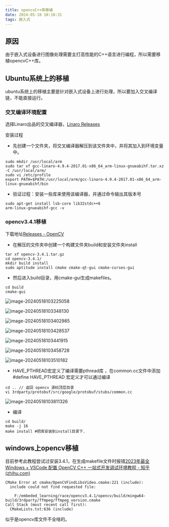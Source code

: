 ```yaml
---
title: opencvC++库移植
date: 2024-05-18 10:18:31
tags: 嵌入式
---
```


## 原因

由于嵌入式设备进行图像处理需要主打高性能的C++语言进行编程，所以需要移植opencvC++库。

## Ubuntu系统上的移植

ubuntu系统上的移植主要是针对嵌入式设备上进行处理，所以要加入交叉编译链，不能直接运行。

### 交叉编译环境配置

选择Linaro出品的交叉编译器，[Linaro Releases](https://releases.linaro.org/components/toolchain/binaries/4.9-2017.01/arm-linux-gnueabihf/)

安装过程

- 先创建一个文件夹，将交叉编译器解压到该文件夹中，并将其加入到环境变量中。

```shell
sudo mkdir /usr/local/arm 
sudo tar xf gcc-linaro-4.9.4-2017.01-x86_64_arm-linux-gnueabihf.tar.xz -C /usr/local/arm/
sudo vi /etc/profile
export PATH=$PATH:/usr/local/arm/gcc-linaro-4.9.4-2017.01-x86_64_arm-linux-gnueabihf/bin
```

- 验证过程：安装一些库来使用该编译器，并通过命令输出其版本号

```shell
sudo apt-get install lsb-core lib32stdc++6 
arm-linux-gnueabihf-gcc -v
```

### opencv3.4.1移植

下载地址[Releases - OpenCV](https://opencv.org/releases/)

- 在解压的文件夹中创建一个构建文件夹build和安装文件夹install

```shell
tar xf opencv-3.4.1.tar.gz
cd opencv-3.4.1/
mkdir build install
sudo aptitude install cmake cmake-qt-gui cmake-curses-gui
```

- 然后进入build目录，用cmake-gui生成makefiles。

```shell
cd build
cmake-gui
```

![image-20240518103225058](http://typora-sdj.oss-cn-chengdu.aliyuncs.com/img/image-20240518103225058.png)

![image-20240518103348130](http://typora-sdj.oss-cn-chengdu.aliyuncs.com/img/image-20240518103348130.png)

![image-20240518103402985](http://typora-sdj.oss-cn-chengdu.aliyuncs.com/img/image-20240518103402985.png)

![image-20240518103428537](http://typora-sdj.oss-cn-chengdu.aliyuncs.com/img/image-20240518103428537.png)

![image-20240518103441915](http://typora-sdj.oss-cn-chengdu.aliyuncs.com/img/image-20240518103441915.png)

![image-20240518103458728](http://typora-sdj.oss-cn-chengdu.aliyuncs.com/img/image-20240518103458728.png)

![image-20240518103510182](http://typora-sdj.oss-cn-chengdu.aliyuncs.com/img/image-20240518103510182.png)

-  HAVE_PTHREAD宏定义了编译需要pthread库 ，在common.cc文件中添加\#define HAVE_PTHREAD 宏定义才可以通过编译 

```shell
cd .. // 返回 opencv 源码顶层目录
vi 3rdparty/protobuf/src/google/protobuf/stubs/common.cc
```

![image-20240518103811326](http://typora-sdj.oss-cn-chengdu.aliyuncs.com/img/image-20240518103811326.png)

- 编译

```shell
cd build/
make -j 16
make install #把库安装到install目录下.
```

## windows上opencv移植

目前参考此教程尝试过安装3.4.1，在生成makefile文件时报错[2023年最全 Windows + VSCode 配置 OpenCV C++ 一站式开发调试环境教程 - 知乎 (zhihu.com)](https://zhuanlan.zhihu.com/p/599002329)

```shell
CMake Error at cmake/OpenCVFindLibsVideo.cmake:221 (include):
  include could not find requested file:

    F:/embeded_learning/race/opencv3.4.1/opencv/build/mingw64-build/3rdparty/ffmpeg/ffmpeg_version.cmake
Call Stack (most recent call first):
  CMakeLists.txt:636 (include)
```

似乎是opencv库文件不全啥的。
